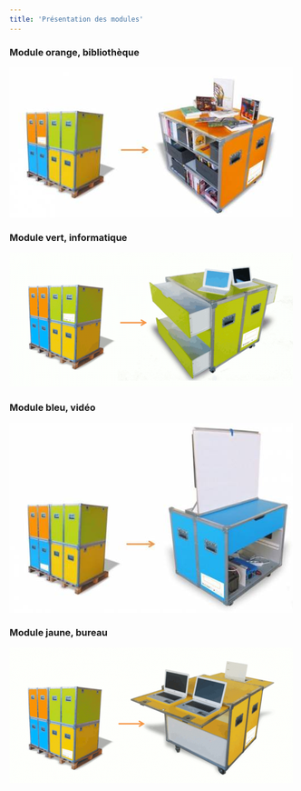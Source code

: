 ```yaml
---
title: 'Présentation des modules'
---
```


### Module orange, bibliothèque

![](orange.png)

### Module vert, informatique

![](module_vert.png)

### Module bleu, vidéo

![](module_bleu.png)

### Module jaune, bureau

![](module_jaune.png)



